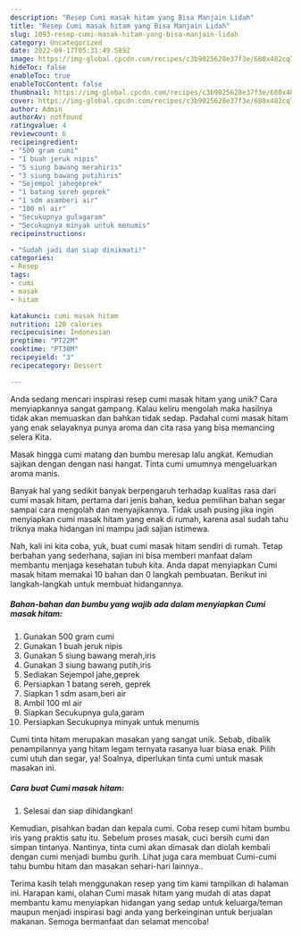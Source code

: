 ```yaml
---
description: "Resep Cumi masak hitam yang Bisa Manjain Lidah"
title: "Resep Cumi masak hitam yang Bisa Manjain Lidah"
slug: 1093-resep-cumi-masak-hitam-yang-bisa-manjain-lidah
category: Uncategorized
date: 2022-09-17T05:31:49.589Z
image: https://img-global.cpcdn.com/recipes/c3b9025628e37f3e/680x482cq70/cumi-masak-hitam-foto-resep-utama.jpg
hideToc: false
enableToc: true
enableTocContent: false
thumbnail: https://img-global.cpcdn.com/recipes/c3b9025628e37f3e/680x482cq70/cumi-masak-hitam-foto-resep-utama.jpg
cover: https://img-global.cpcdn.com/recipes/c3b9025628e37f3e/680x482cq70/cumi-masak-hitam-foto-resep-utama.jpg
author: Admin
authorAv: notfound
ratingvalue: 4
reviewcount: 6
recipeingredient:
- "500 gram cumi"
- "1 buah jeruk nipis"
- "5 siung bawang merahiris"
- "3 siung bawang putihiris"
- "Sejempol jahegeprek"
- "1 batang sereh geprek"
- "1 sdm asamberi air"
- "100 ml air"
- "Secukupnya gulagaram"
- "Secukupnya minyak untuk menumis"
recipeinstructions:

- "Sudah jadi dan siap dinikmati!"
categories:
- Resep
tags:
- cumi
- masak
- hitam

katakunci: cumi masak hitam 
nutrition: 128 calories
recipecuisine: Indonesian
preptime: "PT22M"
cooktime: "PT38M"
recipeyield: "3"
recipecategory: Dessert

---
```





Anda sedang mencari inspirasi resep cumi masak hitam yang unik? Cara menyiapkannya sangat gampang. Kalau keliru mengolah maka hasilnya tidak akan memuaskan dan bahkan tidak sedap. Padahal cumi masak hitam yang enak selayaknya punya aroma dan cita rasa yang bisa memancing selera Kita.





Masak hingga cumi matang dan bumbu meresap lalu angkat. Kemudian sajikan dengan dengan nasi hangat. Tinta cumi umumnya mengeluarkan aroma manis.

Banyak hal yang sedikit banyak berpengaruh terhadap kualitas rasa dari cumi masak hitam, pertama dari jenis bahan, kedua pemilihan bahan segar sampai cara mengolah dan menyajikannya. Tidak usah pusing jika ingin menyiapkan cumi masak hitam yang enak di rumah, karena asal sudah tahu triknya maka hidangan ini mampu jadi sajian istimewa.






Nah, kali ini kita coba, yuk, buat cumi masak hitam sendiri di rumah. Tetap berbahan yang sederhana, sajian ini bisa memberi manfaat dalam membantu menjaga kesehatan tubuh kita. Anda dapat menyiapkan Cumi masak hitam memakai 10 bahan dan 0 langkah pembuatan. Berikut ini langkah-langkah untuk membuat hidangannya.

<!--inarticleads1-->

##### Bahan-bahan dan bumbu yang wajib ada dalam menyiapkan Cumi masak hitam:

1. Gunakan 500 gram cumi
1. Gunakan 1 buah jeruk nipis
1. Gunakan 5 siung bawang merah,iris
1. Gunakan 3 siung bawang putih,iris
1. Sediakan Sejempol jahe,geprek
1. Persiapkan 1 batang sereh, geprek
1. Siapkan 1 sdm asam,beri air
1. Ambil 100 ml air
1. Siapkan Secukupnya gula,garam
1. Persiapkan Secukupnya minyak untuk menumis


Cumi tinta hitam merupakan masakan yang sangat unik. Sebab, dibalik penampilannya yang hitam legam ternyata rasanya luar biasa enak. Pilih cumi utuh dan segar, ya! Soalnya, diperlukan tinta cumi untuk masak masakan ini. 

<!--inarticleads2-->

##### Cara buat Cumi masak hitam:


1. Selesai dan siap dihidangkan!

Kemudian, pisahkan badan dan kepala cumi. Coba resep cumi hitam bumbu iris yang praktis satu itu. Sebelum proses masak, cuci bersih cumi dan simpan tintanya. Nantinya, tinta cumi akan dimasak dan diolah kembali dengan cumi menjadi bumbu gurih. Lihat juga cara membuat Cumi-cumi tahu bumbu hitam dan masakan sehari-hari lainnya.. 

Terima kasih telah menggunakan resep yang tim kami tampilkan di halaman ini. Harapan kami, olahan Cumi masak hitam yang mudah di atas dapat membantu kamu menyiapkan hidangan yang sedap untuk keluarga/teman maupun menjadi inspirasi bagi anda yang berkeinginan untuk berjualan makanan. Semoga bermanfaat dan selamat mencoba!
